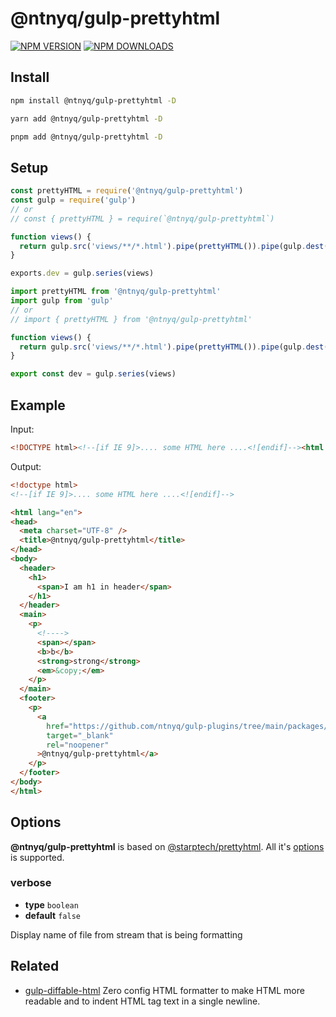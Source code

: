 # @ntnyq/gulp-prettyhtml

[![NPM VERSION](https://img.shields.io/npm/v/@ntnyq/gulp-prettyhtml?logo=npm)](https://www.npmjs.com/package/@ntnyq/gulp-prettyhtml)
[![NPM DOWNLOADS](https://img.shields.io/npm/dm/@ntnyq/gulp-prettyhtml?logo=npm)](https://www.npmjs.com/package/@ntnyq/gulp-prettyhtml)

## Install

```bash
npm install @ntnyq/gulp-prettyhtml -D
```

```bash
yarn add @ntnyq/gulp-prettyhtml -D
```

```bash
pnpm add @ntnyq/gulp-prettyhtml -D
```

## Setup

```js
const prettyHTML = require('@ntnyq/gulp-prettyhtml')
const gulp = require('gulp')
// or
// const { prettyHTML } = require(`@ntnyq/gulp-prettyhtml`)

function views() {
  return gulp.src('views/**/*.html').pipe(prettyHTML()).pipe(gulp.dest('dist'))
}

exports.dev = gulp.series(views)
```

```ts
import prettyHTML from '@ntnyq/gulp-prettyhtml'
import gulp from 'gulp'
// or
// import { prettyHTML } from '@ntnyq/gulp-prettyhtml'

function views() {
  return gulp.src('views/**/*.html').pipe(prettyHTML()).pipe(gulp.dest('dist'))
}

export const dev = gulp.series(views)
```

## Example

Input:

<!-- prettier-ignore-start -->
```html
<!DOCTYPE html><!--[if IE 9]>.... some HTML here ....<![endif]--><html lang="en"><head><meta charset="UTF-8"><title>@ntnyq/gulp-prettyhtml</title></head><body><header><h1><span>I am h1 in header</span></h1></header><main><p><!----><span></span><b>b</b><strong>strong</strong><em>&copy;</em></p></main><footer><p><a href="https://github.com/ntnyq/gulp-plugins/tree/main/packages/@ntnyq/gulp-prettyhtml" target="_blank" rel="noopener" >gulp-prettyhtml</a></p></footer></body></html>

```
<!-- prettier-ignore-end -->

Output:

<!-- prettier-ignore-start -->
```html
<!doctype html>
<!--[if IE 9]>.... some HTML here ....<![endif]-->

<html lang="en">
<head>
  <meta charset="UTF-8" />
  <title>@ntnyq/gulp-prettyhtml</title>
</head>
<body>
  <header>
    <h1>
      <span>I am h1 in header</span>
    </h1>
  </header>
  <main>
    <p>
      <!---->
      <span></span>
      <b>b</b>
      <strong>strong</strong>
      <em>&copy;</em>
    </p>
  </main>
  <footer>
    <p>
      <a
        href="https://github.com/ntnyq/gulp-plugins/tree/main/packages/gulp-prettyhtml"
        target="_blank"
        rel="noopener"
      >@ntnyq/gulp-prettyhtml</a>
    </p>
  </footer>
</body>
</html>
```
<!-- prettier-ignore-end -->

## Options

**@ntnyq/gulp-prettyhtml** is based on [@starptech/prettyhtml](https://github.com/Prettyhtml/prettyhtml#readme). All it's [options](https://github.com/Prettyhtml/prettyhtml#prettyhtmldoc-string-options-vfile) is supported.

### verbose

- **type** `boolean`
- **default** `false`

Display name of file from stream that is being formatting

## Related

- [gulp-diffable-html](https://github.com/ntnyq/gulp-diffable-html) Zero config HTML formatter to make HTML more readable and to indent HTML tag text in a single newline.
